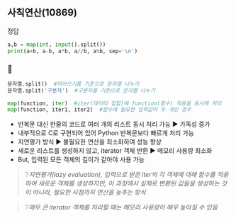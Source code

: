 ## 사칙연산(10869)
정답
```python
a,b = map(int, input().split())
print(a+b, a-b, a*b, a//b, a%b, sep='\n')
```

### 📝
```python
문자열.split()  #띄어쓰기를 기준으로 문자열 나누기 
문자열.split('구분자')  #구분자를 기준으로 문자열 나누기
```

```python
map(function, iter)  #iter(데이터 집합)에 function(함수) 적용을 동시에 처리 
map(function, iter1, iter2)  #함수에 필요한 입력값이 두 개인 경우
```
- 반복문 대신 한줄의 코드로 여러 개의 리스트 동시 처리 가능 ▶ 가독성 증가
- 내부적으로 C로 구현되어 있어 Python 반복문보다 빠르게 처리 가능
- 지연평가 방식 ▶ 불필요한 연산을 최소화하여 성능 향상
- 새로운 리스트를 생성하지 않고, iterator 객체 반환 ▶ 메모리 사용량 최소화
- But, 입력된 모든 객체의 길이가 같아야 사용 가능

  
>❔*지연평가(lazy evaluation), 입력으로 받은 iter의 각 객체에 대해 함수를 적용하여 새로운 객체를 생성하지만, 이 과정에서 실제로 변환된 값들을 생성하는 것이 아니라, 필요한 시점까지 연산을 늦추는 방식*
  
>❔*매우 큰 iterator 객체를 처리할 때는 메모리 사용량이 매우 높아질 수 있음*

##
